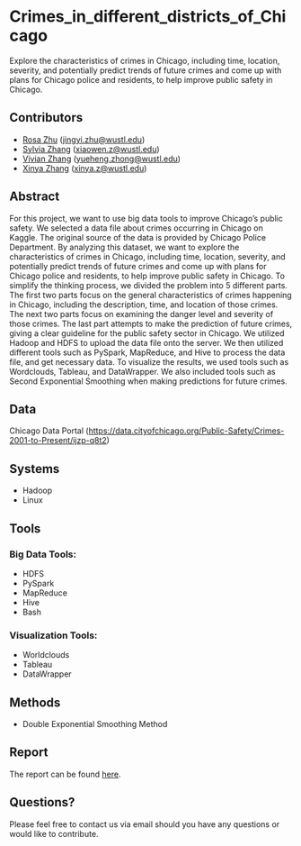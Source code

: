 # Crimes_in_different_districts_of_Chicago
Explore the characteristics of crimes in Chicago, including time, location, severity, and potentially predict trends of future crimes and come up with plans for Chicago police and residents, to help improve public safety in Chicago.

## Contributors
* [Rosa Zhu](https://github.com/rooosaJUJU) (jingyi.zhu@wustl.edu)
* [Sylvia Zhang](https://github.com/Sylviaaa77) (xiaowen.z@wustl.edu)
* [Vivian Zhang](https://github.com/vivianz3243) (yueheng.zhong@wustl.edu)
* [Xinya Zhang](https://github.com/XinyaZZZ) (xinya.z@wustl.edu)

## Abstract
For this project, we want to use big data tools to improve Chicago’s public safety. We selected a data file about crimes occurring in Chicago on Kaggle. The original source of the data is provided by Chicago Police Department. By analyzing this dataset, we want to explore the characteristics of crimes in Chicago, including time, location, severity, and potentially predict trends of future crimes and come up with plans for Chicago police and residents, to help improve public safety in Chicago. To simplify the thinking process, we divided the problem into 5 different parts. The first two parts focus on the general characteristics of crimes happening in Chicago, including the description, time, and location of those crimes. The next two parts focus on examining the danger level and severity of those crimes. The last part attempts to make the prediction of future crimes, giving a clear guideline for the public safety sector in Chicago. We utilized Hadoop and HDFS to upload the data file onto the server. We then utilized different tools such as PySpark, MapReduce, and Hive to process the data file, and get necessary data. To visualize the results, we used tools such as Wordclouds, Tableau, and DataWrapper. We also included tools such as Second Exponential Smoothing when making predictions for future crimes.

## Data
Chicago Data Portal (https://data.cityofchicago.org/Public-Safety/Crimes-2001-to-Present/ijzp-q8t2)

## Systems
* Hadoop
* Linux

## Tools
### Big Data Tools:
* HDFS
* PySpark
* MapReduce
* Hive
* Bash
### Visualization Tools:
* Worldclouds
* Tableau
* DataWrapper

## Methods
* Double Exponential Smoothing Method

## Report
The report can be found [here](https://github.com/rooosaJUJU/Crimes_in_different_districts_of_Chicago/blob/main/Crimes_in_different_districts_of_Chicago_Report.pdf).

## Questions?
Please feel free to contact us via email should you have any questions or would like to contribute.
